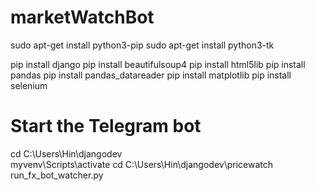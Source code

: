 # marketWatchBot

sudo apt-get install python3-pip
sudo apt-get install python3-tk

pip install django
pip install beautifulsoup4
pip install html5lib
pip install pandas
pip install pandas_datareader
pip install matplotlib
pip install selenium

# Start the Telegram bot
cd C:\Users\Hin\djangodev\
myvenv\Scripts\activate
cd C:\Users\Hin\djangodev\pricewatch\
run_fx_bot_watcher.py
